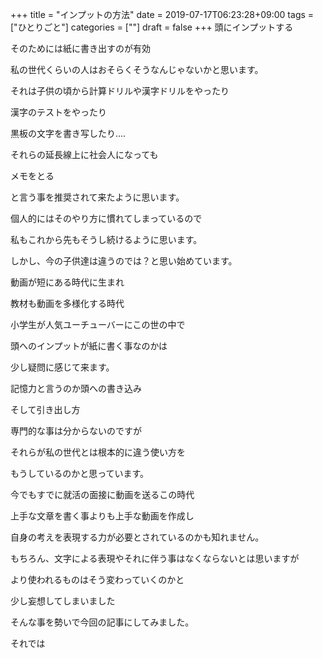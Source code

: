 +++
title = "インプットの方法"
date = 2019-07-17T06:23:28+09:00
tags = ["ひとりごと"]
categories = [""]
draft = false
+++
頭にインプットする

そのためには紙に書き出すのが有効

私の世代くらいの人はおそらくそうなんじゃないかと思います。

それは子供の頃から計算ドリルや漢字ドリルをやったり

漢字のテストをやったり

黒板の文字を書き写したり....

それらの延長線上に社会人になっても

メモをとる

と言う事を推奨されて来たように思います。

個人的にはそのやり方に慣れてしまっているので

私もこれから先もそうし続けるように思います。

しかし、今の子供達は違うのでは？と思い始めています。

動画が短にある時代に生まれ

教材も動画を多様化する時代

小学生が人気ユーチューバーにこの世の中で

頭へのインプットが紙に書く事なのかは

少し疑問に感じて来ます。

記憶力と言うのか頭への書き込み

そして引き出し方

専門的な事は分からないのですが

それらが私の世代とは根本的に違う使い方を

もうしているのかと思っています。

今でもすでに就活の面接に動画を送るこの時代

上手な文章を書く事よりも上手な動画を作成し

自身の考えを表現する力が必要とされているのかも知れません。

もちろん、文字による表現やそれに伴う事はなくならないとは思いますが

より使われるものはそう変わっていくのかと

少し妄想してしまいました

そんな事を勢いで今回の記事にしてみました。

それでは
